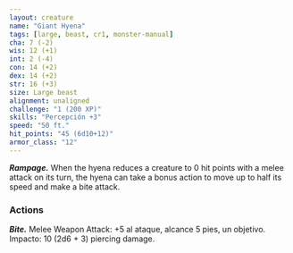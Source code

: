```yaml
---
layout: creature
name: "Giant Hyena"
tags: [large, beast, cr1, monster-manual]
cha: 7 (-2)
wis: 12 (+1)
int: 2 (-4)
con: 14 (+2)
dex: 14 (+2)
str: 16 (+3)
size: Large beast
alignment: unaligned
challenge: "1 (200 XP)"
skills: "Percepción +3"
speed: "50 ft."
hit_points: "45 (6d10+12)"
armor_class: "12"
---
```


***Rampage.*** When the hyena reduces a creature to 0 hit points with a melee attack on its turn, the hyena can take a bonus action to move up to half its speed and make a bite attack.

### Actions

***Bite.*** Melee Weapon Attack: +5 al ataque, alcance 5 pies, un objetivo. Impacto: 10 (2d6 + 3) piercing damage.